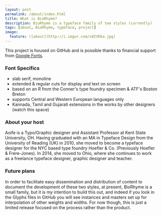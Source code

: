 ```yaml
---
layout: post
permalink: /about/index.html
title: What is BioRhyme?
description: BioRhyme is a typeface family of two styles (currently)
tags: [about, BioRhyme, typeface, project]
image:
  feature: ![about](http://i.imgur.com/v8IVDka.jpg)
---
```


This project is housed on GitHub and is possible thanks to financial support from [Google Fonts](https://www.google.com/fonts).

### Font Specifics
* slab serif, monoline
* extended & regular cuts for display and text on screen
* based on an R from the Conner's type foundry specimen & ATF's Boston Breton
* supports Central and Western European languages only
* Kannada, Tamil and Gujarati extensions in the works by other designers (watch this space)

### About your host
Aoife is a Typo/Graphic designer and Assistant Professor at Kent State University, OH. Having graduated with an MA in Typeface Design from the University of Reading (UK) in 2010, she moved to become a typeface designer for the NYC based type foundry Hoefler & Co. (Previously Hoefler & Frere-Jones). In 2014, she moved to Ohio, where she continues to work as a freelance typeface designer, graphic designer and teacher.

### Future plans
In order to facilitate easy dissemination and distribution of content to document the development of these two styles, at present, BioRhyme is a small family, but it is my intention to build this out, and indeed if you look in the Glyphs files in GitHub you will see instances and masters set up for interpolation of other weights and widths. For now though, this is just a limited release focused on the process rather than the product.
